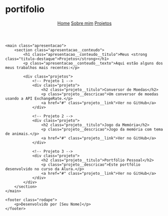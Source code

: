 # portifolio
<!DOCTYPE html>
<html lang="pt-br">
<head>
    <meta charset="UTF-8">
    <meta name="viewport" content="width=device-width, initial-scale=1.0">
    <title>Meu Portfólio</title>
    <link rel="stylesheet" href="styles.css">
</head>
<body>
    <header class="cabecalho">
        <nav class="cabecalho__menu">
            <a class="cabecalho__menu__link" href="index.html">Home</a>
            <a class="cabecalho__menu__link" href="about.html">Sobre mim</a>
            <a class="cabecalho__menu__link" href="projetos.html">Projetos</a>
        </nav>
    </header>

    <main class="apresentacao">
        <section class="apresentacao__conteudo">
            <h1 class="apresentacao__conteudo__titulo">Meus <strong class="titulo-destaque">Projetos</strong></h1>
            <p class="apresentacao__conteudo__texto">Aqui estão alguns dos meus trabalhos mais recentes:</p>

            <div class="projetos">
                <!-- Projeto 1 -->
                <div class="projeto">
                    <h2 class="projeto__titulo">Conversor de Moedas</h2>
                    <p class="projeto__descricao">Um conversor de moedas usando a API ExchangeRate.</p>
                    <a href="#" class="projeto__link">Ver no GitHub</a>
                </div>

                <!-- Projeto 2 -->
                <div class="projeto">
                    <h2 class="projeto__titulo">Jogo da Memória</h2>
                    <p class="projeto__descricao">Jogo da memória com tema de animais.</p>
                    <a href="#" class="projeto__link">Ver no GitHub</a>
                </div>

                <!-- Projeto 3 -->
                <div class="projeto">
                    <h2 class="projeto__titulo">Portfólio Pessoal</h2>
                    <p class="projeto__descricao">Este portfólio desenvolvido no curso da Alura.</p>
                    <a href="#" class="projeto__link">Ver no GitHub</a>
                </div>
            </div>
        </section>
    </main>

    <footer class="rodape">
        <p>Desenvolvido por [Seu Nome]</p>
    </footer>
</body>
</html>

